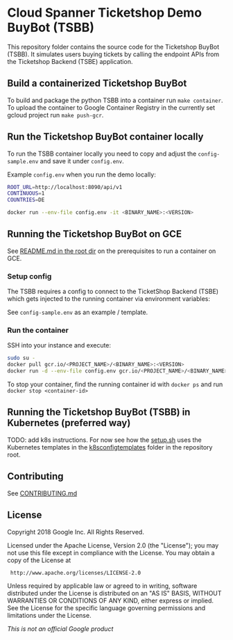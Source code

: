 # Cloud Spanner Ticketshop Demo BuyBot (TSBB)

This repository folder contains the source code for the Ticketshop BuyBot (TSBB). It simulates users buying tickets by calling the endpoint APIs from the Ticketshop Backend (TSBE) application.

## Build a containerized Ticketshop BuyBot

To build and package the python TSBB into a container run `make container`.
To upload the container to Google Container Registry in the currently
set gcloud project run `make push-gcr`.

## Run the Ticketshop BuyBot container locally

To run the TSBB container locally you need to copy and adjust the `config-sample.env` and save it under `config.env`.

Example `config.env` when you run the demo locally:
```bash
ROOT_URL=http://localhost:8090/api/v1
CONTINUOUS=1
COUNTRIES=DE
```

```bash
docker run --env-file config.env -it <BINARY_NAME>:<VERSION>
```

## Running the Ticketshop BuyBot on GCE

See [README.md in the root dir](../README.md#Development) on the prerequisites to
run a container on GCE.

### Setup config

The TSBB requires a config to connect to the TicketShop Backend (TSBE) which gets
injected to the running container via environment variables:

See `config-sample.env` as an example / template.

### Run the container

SSH into your instance and execute:

```bash
sudo su -
docker pull gcr.io/<PROJECT_NAME>/<BINARY_NAME>:<VERSION>
docker run -d --env-file config.env gcr.io/<PROJECT_NAME>/<BINARY_NAME>:<VERSION>
```

To stop your container, find the running container id with `docker ps` and run `docker stop <container-id>`

## Running the Ticketshop BuyBot (TSBB) in Kubernetes (preferred way)

TODO: add k8s instructions. For now see how the [setup.sh](../setup.sh) uses the
Kubernetes templates in the [k8sconfigtemplates](../k8sconfigtemplates) folder in the
repository root.

## Contributing
See [CONTRIBUTING.md](../CONTRIBUTING.md)

## License

Copyright 2018 Google Inc. All Rights Reserved.

Licensed under the Apache License, Version 2.0 (the "License");
you may not use this file except in compliance with the License.
You may obtain a copy of the License at

     http://www.apache.org/licenses/LICENSE-2.0

Unless required by applicable law or agreed to in writing, software
distributed under the License is distributed on an "AS IS" BASIS,
WITHOUT WARRANTIES OR CONDITIONS OF ANY KIND, either express or implied.
See the License for the specific language governing permissions and
limitations under the License.

*This is not an official Google product*